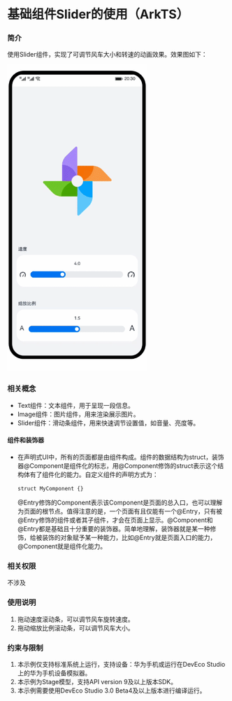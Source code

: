 # 基础组件Slider的使用（ArkTS）
### 简介
使用Slider组件，实现了可调节风车大小和转速的动画效果。效果图如下：

![](screenshots/device/slider.gif)
### 相关概念
- Text组件：文本组件，用于呈现一段信息。
- Image组件：图片组件，用来渲染展示图片。
- Slider组件：滑动条组件，用来快速调节设置值，如音量、亮度等。
#### 组件和装饰器
- 在声明式UI中，所有的页面都是由组件构成。组件的数据结构为struct，装饰器@Component是组件化的标志，用@Component修饰的struct表示这个结构体有了组件化的能力。自定义组件的声明方式为：
  ``` @Component  
  struct MyComponent {}
  ```
  @Entry修饰的Component表示该Component是页面的总入口，也可以理解为页面的根节点。值得注意的是，一个页面有且仅能有一个@Entry，只有被@Entry修饰的组件或者其子组件，才会在页面上显示。@Component和@Entry都是基础且十分重要的装饰器。简单地理解，装饰器就是某一种修饰，给被装饰的对象赋予某一种能力，比如@Entry就是页面入口的能力，@Component就是组件化能力。
### 相关权限
不涉及
### 使用说明
1. 拖动速度滚动条，可以调节风车旋转速度。
2. 拖动缩放比例滚动条，可以调节风车大小。
### 约束与限制
1. 本示例仅支持标准系统上运行，支持设备：华为手机或运行在DevEco Studio上的华为手机设备模拟器。
2. 本示例为Stage模型，支持API version 9及以上版本SDK。
3. 本示例需要使用DevEco Studio 3.0 Beta4及以上版本进行编译运行。

